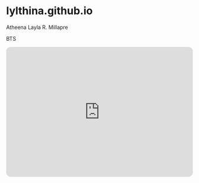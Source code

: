 # lylthina.github.io
Atheena Layla R. Millapre


BTS
<iframe style="border-radius:12px" src="https://open.spotify.com/embed/artist/3Nrfpe0tUJi4K4DXYWgMUX?utm_source=generator" width="100%" height="352" frameBorder="0" allowfullscreen="" allow="autoplay; clipboard-write; encrypted-media; fullscreen; picture-in-picture" loading="lazy"></iframe>
